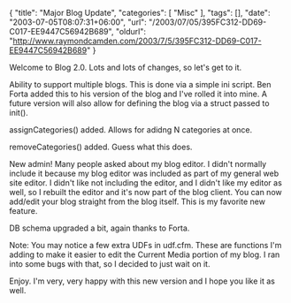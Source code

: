 {
	"title": "Major Blog Update",
	"categories": [
		"Misc"
	],
	"tags": [],
	"date": "2003-07-05T08:07:31+06:00",
	"url": "/2003/07/05/395FC312-DD69-C017-EE9447C56942B689",
	"oldurl": "http://www.raymondcamden.com/2003/7/5/395FC312-DD69-C017-EE9447C56942B689"
}

Welcome to Blog 2.0. Lots and lots of changes, so let's get to it.

Ability to support multiple blogs. This is done via a simple ini script. Ben Forta added this to his version of the blog and I've rolled it into mine. A future version will also allow for defining the blog via a struct passed to init().

assignCategories() added. Allows for adidng N categories at once.

removeCategories() added. Guess what this does.

New admin! Many people asked about my blog editor. I didn't normally include it because my blog editor was included as part of my general web site editor. I didn't like not including the editor, and I didn't like my editor as well, so I rebuilt the editor and it's now part of the blog client. You can now add/edit your blog straight from the blog itself. This is my favorite new feature.

DB schema upgraded a bit, again thanks to Forta.

Note: You may notice a few extra UDFs in udf.cfm. These are functions I'm adding to make it easier to edit the Current Media portion of my blog. I ran into some bugs with that, so I decided to just wait on it.

Enjoy. I'm very, very happy with this new version and I hope you like it as well.